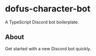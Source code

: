 # dofus-character-bot

A TypeScript Discord bot boilerplate.

## About

Get started with a new Discord bot quickly.

